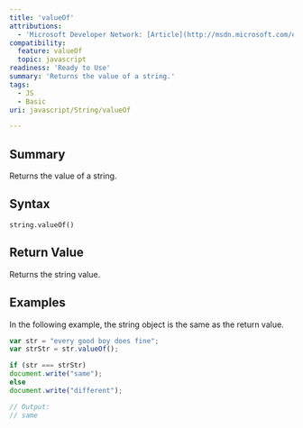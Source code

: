 ```yaml
---
title: 'valueOf'
attributions:
  - 'Microsoft Developer Network: [Article](http://msdn.microsoft.com/en-us/library/ie/jj155295(v=vs.94).aspx)'
compatibility:
  feature: valueOf
  topic: javascript
readiness: 'Ready to Use'
summary: 'Returns the value of a string.'
tags:
  - JS
  - Basic
uri: javascript/String/valueOf

---
```

## Summary

Returns the value of a string.

## Syntax

    string.valueOf()

## Return Value

Returns the string value.

## Examples

In the following example, the string object is the same as the return value.

``` js
var str = "every good boy does fine";
var strStr = str.valueOf();

if (str === strStr)
document.write("same");
else
document.write("different");

// Output:
// same
```


